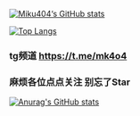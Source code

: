 [![Miku404‘s GitHub stats](https://github-readme-stats.vercel.app/api?username=krisstibex&show_icons=true&count_private=true&theme=vue)](https://github.com/krisstibex/Profiles)

[![Top Langs](https://github-readme-stats.vercel.app/api/top-langs/?username=krisstibex&layout=compact&theme=vue)](https://github.com/krisstibex/404Zone)

### tg频道 https://t.me/mk4o4
### 麻烦各位点点关注 别忘了Star

[![Anurag's GitHub stats](https://github-readme-stats.vercel.app/api?username=krisstibex)](https://github.com/anuraghazra/github-readme-stats)
